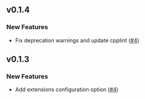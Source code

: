 ## v0.1.4

### New Features
* Fix deprecation warnings and update cpplint  ([#4](https://github.com/AtomLinter/linter-cpplint/pull/4))

## v0.1.3

### New Features
* Add extensions configuration option ([#4](https://github.com/AtomLinter/linter-cpplint/pull/11))
